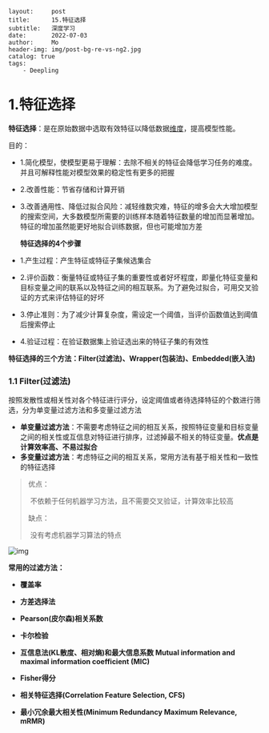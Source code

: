 ```
layout:     post
title:      15.特征选择
subtitle:   深度学习
date:       2022-07-03
author:     Mo
header-img: img/post-bg-re-vs-ng2.jpg
catalog: true
tags:
    - Deepling 
```

# 1.特征选择

**特征选择**：是在原始数据中选取有效特征以降低数据[维度](https://so.csdn.net/so/search?q=维度&spm=1001.2101.3001.7020)，提高模型性能。

目的：

- 1.简化模型，使模型更易于理解：去除不相关的特征会降低学习任务的难度。并且可解释性能对模型效果的稳定性有更多的把握

- 2.改善性能：节省存储和计算开销

- 3.改善通用性、降低过拟合风险：减轻维数灾难，特征的增多会大大增加模型的搜索空间，大多数模型所需要的训练样本随着特征数量的增加而显著增加。特征的增加虽然能更好地拟合训练数据，但也可能增加方差

	

	 **特征选择的4个步骤**

- 1.产生过程：产生特征或特征子集候选集合

- 2.评价函数：衡量特征或特征子集的重要性或者好坏程度，即量化特征变量和目标变量之间的联系以及特征之间的相互联系。为了避免过拟合，可用交叉验证的方式来评估特征的好坏

- 3.停止准则：为了减少计算复杂度，需设定一个阈值，当评价函数值达到阈值后搜索停止

- 4.验证过程：在验证数据集上验证选出来的特征子集的有效性

	

 **特征选择的三个方法：Filter(过滤法)、Wrapper(包装法)、Embedded(嵌入法)**



### 1.1 Filter(过滤法)

​	按照发散性或相关性对各个特征进行评分，设定阈值或者待选择特征的个数进行筛选，分为单变量过滤方法和多变量过滤方法

- **单变量过滤方法**：不需要考虑特征之间的相互关系，按照特征变量和目标变量之间的相关性或互信息对特征进行排序，过滤掉最不相关的特征变量。**优点是计算效率高、不易过拟合**
- **多变量过滤方法**：考虑特征之间的相互关系，常用方法有基于相关性和一致性的特征选择

> 优点：
>
> ​	不依赖于任何机器学习方法，且不需要交叉验证，计算效率比较高
>
> 缺点：
>
> ​	没有考虑机器学习算法的特点

![img](https://s2.loli.net/2022/07/03/kvGi5BTp6Eq4Woj.jpg) 



**常用的过滤方法：**

- **覆盖率**

- **方差选择法**

- **Pearson(皮尔森)相关系数**

- **卡尔检验**

- **互信息法(KL散度、相对熵)和最大信息系数 Mutual information and maximal information coefficient (MIC)**

- **Fisher得分**

- **相关特征选择(Correlation Feature Selection, CFS)**

- **最小冗余最大相关性(Minimum Redundancy Maximum Relevance, mRMR)**
